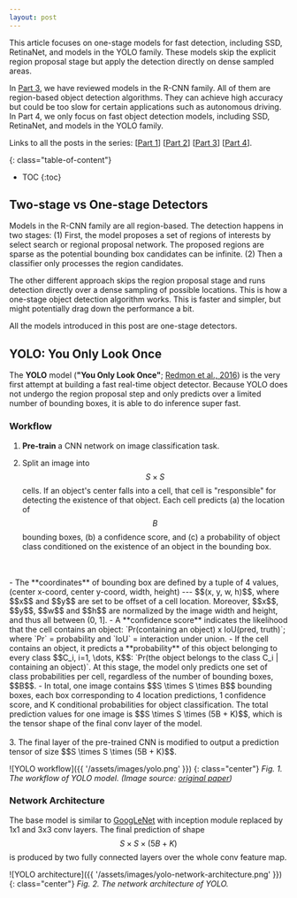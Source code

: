 ```yaml
---
layout: post
---
```


This article focuses on one-stage models for fast detection, including SSD, RetinaNet, and models in the YOLO family. These models skip the explicit region proposal stage but apply the detection directly on dense sampled areas.

In [Part 3](https://noba1anc3.github.io/2020/04/15/R-CNN-Family.html), we have reviewed models in the R-CNN family. All of them are region-based object detection algorithms. They can achieve high accuracy but could be too slow for certain applications such as autonomous driving. In Part 4, we only focus on fast object detection models, including SSD, RetinaNet, and models in the YOLO family.

Links to all the posts in the series: 
[[Part 1]()]
[[Part 2](https://noba1anc3.github.io/2020/04/22/CNN,-DPM-and-Overfeat.html)]
[[Part 3](https://noba1anc3.github.io/2020/04/15/R-CNN-Family.html)]
[[Part 4](https://noba1anc3.github.io/2020/04/23/Fast-Detection-Models.html)].

{: class="table-of-content"}
* TOC
{:toc}


## Two-stage vs One-stage Detectors

Models in the R-CNN family are all region-based. The detection happens in two stages: (1) First, the model proposes a set of regions of interests by select search or regional proposal network. The proposed regions are sparse as the potential bounding box candidates can be infinite. (2) Then a classifier only processes the region candidates.

The other different approach skips the region proposal stage and runs detection directly over a dense sampling of possible locations. This is how a one-stage object detection algorithm works. This is faster and simpler, but might potentially drag down the performance a bit.

All the models introduced in this post are one-stage detectors.


## YOLO: You Only Look Once

The **YOLO** model (**"You Only Look Once"**; [Redmon et al., 2016](https://www.cv-foundation.org/openaccess/content_cvpr_2016/papers/Redmon_You_Only_Look_CVPR_2016_paper.pdf)) is the very first attempt at building a fast real-time object detector. Because YOLO does not undergo the region proposal step and only predicts over a limited number of bounding boxes, it is able to do inference super fast.


### Workflow

1. **Pre-train** a CNN network on image classification task.

2. Split an image into $$S \times S$$ cells. If an object's center falls into a cell, that cell is "responsible" for detecting the existence of that object. Each cell predicts (a) the location of $$B$$ bounding boxes, (b) a confidence score, and (c) a probability of object class conditioned on the existence of an object in the bounding box.
<br/>
<br/>
- The **coordinates** of bounding box are defined by a tuple of 4 values, (center x-coord, center y-coord, width, height) --- $$(x, y, w, h)$$, where $$x$$ and $$y$$ are set to be offset of a cell location. Moreover, $$x$$, $$y$$, $$w$$ and $$h$$ are normalized by the image width and height, and thus all between (0, 1].
- A **confidence score** indicates the likelihood that the cell contains an object: `Pr(containing an object) x IoU(pred, truth)`; where `Pr` = probability and `IoU` = interaction under union.
- If the cell contains an object, it predicts a **probability** of this object belonging to every class $$C_i, i=1, \dots, K$$: `Pr(the object belongs to the class C_i | containing an object)`. At this stage, the model only predicts one set of class probabilities per cell, regardless of the number of bounding boxes, $$B$$.
- In total, one image contains $$S \times S \times B$$ bounding boxes, each box corresponding to 4 location predictions, 1 confidence score, and K conditional probabilities for object classification. The total prediction values for one image is $$S \times S \times (5B + K)$$, which is the tensor shape of the final conv layer of the model.
<br/>
<br/>
3. The final layer of the pre-trained CNN is modified to output a prediction tensor of size $$S \times S \times (5B + K)$$.


![YOLO workflow]({{ '/assets/images/yolo.png' }})
{: class="center"}
*Fig. 1. The workflow of YOLO model. (Image source: [original paper](https://www.cv-foundation.org/openaccess/content_cvpr_2016/papers/Redmon_You_Only_Look_CVPR_2016_paper.pdf))*


### Network Architecture

The base model is similar to [GoogLeNet](https://www.cs.unc.edu/~wliu/papers/GoogLeNet.pdf) with inception module replaced by 1x1 and 3x3 conv layers. The final prediction of shape $$S \times S \times (5B + K)$$ is produced by two fully connected layers over the whole conv feature map.

![YOLO architecture]({{ '/assets/images/yolo-network-architecture.png' }})
{: class="center"}
*Fig. 2. The network architecture of YOLO.*

